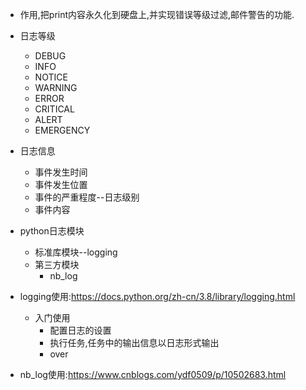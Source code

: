 - 作用,把print内容永久化到硬盘上,并实现错误等级过滤,邮件警告的功能.
- 日志等级
    - DEBUG
    - INFO
    - NOTICE
    - WARNING
    - ERROR
    - CRITICAL
    - ALERT
    - EMERGENCY
- 日志信息
    - 事件发生时间
    - 事件发生位置
    - 事件的严重程度--日志级别
    - 事件内容

- python日志模块
    - 标准库模块--logging
    - 第三方模块
        - nb_log
- logging使用:https://docs.python.org/zh-cn/3.8/library/logging.html
    - 入门使用
        - 配置日志的设置
        - 执行任务,任务中的输出信息以日志形式输出
        - over
    
        
- nb_log使用:https://www.cnblogs.com/ydf0509/p/10502683.html